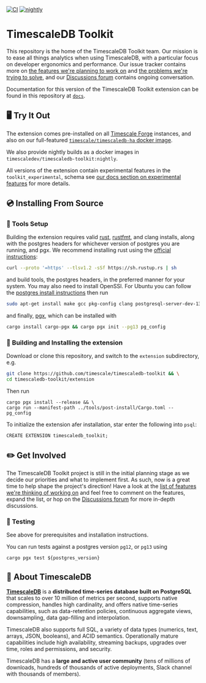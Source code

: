 [![CI](https://github.com/timescale/timescaledb-toolkit/actions/workflows/ci.yml/badge.svg)](https://github.com/timescale/timescaledb-toolkit/actions/workflows/ci.yml) [![nightly](https://github.com/timescale/timescaledb-toolkit/actions/workflows/nightly_build.yml/badge.svg)](https://github.com/timescale/timescaledb-toolkit/actions/workflows/nightly_build.yml)


# TimescaleDB Toolkit #

This repository is the home of the TimescaleDB Toolkit team. Our mission is to
ease all things analytics when using TimescaleDB, with a particular focus on
developer ergonomics and performance. Our issue tracker contains more
on [the features we're planning to work on](https://github.com/timescale/timescaledb-toolkit/labels/proposed-feature)
and [the problems we're trying to solve](https://github.com/timescale/timescaledb-toolkit/labels/feature-request),
and our [Discussions forum](https://github.com/timescale/timescaledb-toolkit/discussions) contains ongoing conversation.

Documentation for this version of the TimescaleDB Toolkit extension can be found
in this repository at [`docs`](https://github.com/timescale/timescaledb-toolkit/tree/main/docs).


## 🖥 Try It Out ##

The extension comes pre-installed on all [Timescale Forge](https://console.forge.timescale.com/) instances, and also on our full-featured [`timescale/timescaledb-ha` docker image](https://hub.docker.com/r/timescale/timescaledb-ha).

We also provide nightly builds as a docker images in `timescaledev/timescaledb-toolkit:nightly`.

All versions of the extension contain experimental features in the `toolkit_experimental`, schema see [our docs section on experimental features](/docs/README.md#tag-notes) for
more details.

## 💿 Installing From Source ##

### 🔧 Tools Setup ###

Building the extension requires valid [rust](https://www.rust-lang.org/), [rustfmt](https://github.com/rust-lang/rustfmt), and clang installs, along with the postgres headers for whichever version of postgres you are running, and pgx.
We recommend installing rust using the [official instructions](https://www.rust-lang.org/tools/install):
```bash
curl --proto '=https' --tlsv1.2 -sSf https://sh.rustup.rs | sh
```
and build tools, the postgres headers, in the preferred manner for your system. You may also need to install OpenSSl.
For Ubuntu you can follow the [postgres install instructions](https://www.postgresql.org/download/linux/ubuntu/) then run
```bash
sudo apt-get install make gcc pkg-config clang postgresql-server-dev-13 libssl-dev
```
and finally, [pgx](https://github.com/zombodb/pgx), which can be installed with
```bash
cargo install cargo-pgx && cargo pgx init --pg13 pg_config
```

### 💾 Building and Installing the extension ###

Download or clone this repository, and switch to the `extension` subdirectory, e.g.
```bash
git clone https://github.com/timescale/timescaledb-toolkit && \
cd timescaledb-toolkit/extension
```
Then run
```
cargo pgx install --release && \
cargo run --manifest-path ../tools/post-install/Cargo.toml -- pg_config
```

To initialize the extension afer installation, star enter the following into `psql`:
```
CREATE EXTENSION timescaledb_toolkit;
```

## ✏️ Get Involved ##

The TimescaleDB Toolkit project is still in the initial planning stage as we
decide our priorities and what to implement first. As such, now is a great time
to help shape the project's direction! Have a look at the
[list of features we're thinking of working on](https://github.com/timescale/timescaledb-toolkit/labels/proposed-feature)
and feel free to comment on the features, expand the list, or
hop on the [Discussions forum](https://github.com/timescale/timescaledb-toolkit/discussions) for more in-depth discussions.

### 🔨 Testing ###

See above for prerequisites and installation instructions.

You can run tests against a postgres version
`pg12`, or `pg13` using

```
cargo pgx test ${postgres_version}
```


## 🐯 About TimescaleDB

**[TimescaleDB](https://github.com/timescale/timescaledb)** is a
**distributed time-series database built on PostgreSQL** that scales to
over 10 million of metrics per second, supports native compression,
handles high cardinality, and offers native time-series capabilities,
such as data-retention policies, continuous aggregate views,
downsampling, data gap-filling and interpolation.

TimescaleDB also supports full SQL, a variety of data types (numerics,
text, arrays, JSON, booleans), and ACID semantics. Operationally mature
capabilities include high availability, streaming backups, upgrades over
time, roles and permissions, and security.

TimescaleDB has a **large and active user community** (tens of millions
of downloads, hundreds of thousands of active deployments, Slack channel
with thousands of members).
